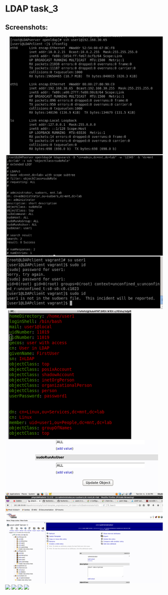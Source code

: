 # LDAP task_3

## Screenshots:
![](source/Screenshot-1.png)
![](source/Screenshot-2.png)
![](source/Screenshot-3.png)
![](source/Screenshot-4.png)
![](source/Screenshot-5.png)
![](source/Screenshot-6.png)
![](source/Screenshot-7.png)
![](source/Screenshot-8.png)
![](source/Screenshot-10.png)
![](source/Screenshot-11.png)
